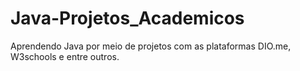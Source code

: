 # Java-Projetos_Academicos
Aprendendo Java por meio de projetos com as plataformas DIO.me, W3schools e entre outros. 

